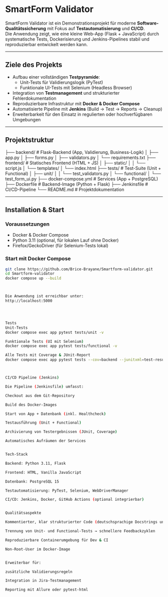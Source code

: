 # SmartForm Validator

SmartForm Validator ist ein Demonstrationsprojekt für moderne **Software-Qualitätssicherung** mit Fokus auf **Testautomatisierung** und **CI/CD**.  
Die Anwendung zeigt, wie eine kleine Web-App (Flask + JavaScript) durch systematische Tests, Dockerisierung und Jenkins-Pipelines stabil und reproduzierbar entwickelt werden kann.

---

## Ziele des Projekts

- Aufbau einer vollständigen **Testpyramide**:
  - Unit-Tests für Validierungslogik (PyTest)
  - Funktionale UI-Tests mit Selenium (Headless Browser)
- Integration von **Testmanagement** und strukturierter Fehlerdokumentation
- Reproduzierbare Infrastruktur mit **Docker & Docker Compose**
- Automatisierte Pipeline mit **Jenkins** (Build → Test → Reports → Cleanup)
- Erweiterbarkeit für den Einsatz in regulierten oder hochverfügbaren Umgebungen

---

## Projektstruktur

├── backend/ # Flask-Backend (App, Validierung, Business-Logik)
│ ├── app.py
│ ├── forms.py
│ ├── validators.py
│ └── requirements.txt
├── frontend/ # Statisches Frontend (HTML + JS)
│ ├── static/
│ │ └── script.js
│ └── templates/
│ └── index.html
├── tests/ # Test-Suite (Unit + Functional)
│ ├── unit/
│ │ └── test_validators.py
│ └── functional/
│ └── test_form_ui.py
├── docker-compose.yml # Services (App + PostgreSQL)
├── Dockerfile # Backend-Image (Python + Flask)
├── Jenkinsfile # CI/CD-Pipeline
└── README.md # Projektdokumentation



---

## Installation & Start

### Voraussetzungen
- Docker & Docker Compose
- Python 3.11 (optional, für lokalen Lauf ohne Docker)
- Firefox/GeckoDriver (für Selenium-Tests lokal)

### Start mit Docker Compose
```bash
git clone https://github.com/Brice-Brayane/Smartform-validator.git
cd Smartform-validator
docker compose up --build



Die Anwendung ist erreichbar unter:
http://localhost:5000




Tests
Unit-Tests
docker compose exec app pytest tests/unit -v

Funktionale Tests (UI mit Selenium)
docker compose exec app pytest tests/functional -v

Alle Tests mit Coverage & JUnit-Report
docker compose exec app pytest tests --cov=backend --junitxml=test-results/junit.xml



CI/CD Pipeline (Jenkins)

Die Pipeline (Jenkinsfile) umfasst:

Checkout aus dem Git-Repository

Build des Docker-Images

Start von App + Datenbank (inkl. Healthcheck)

Testausführung (Unit + Functional)

Archivierung von Testergebnissen (JUnit, Coverage)

Automatisches Aufräumen der Services


Tech-Stack

Backend: Python 3.11, Flask

Frontend: HTML, Vanilla JavaScript

Datenbank: PostgreSQL 15

Testautomatisierung: PyTest, Selenium, WebDriverManager

CI/CD: Jenkins, Docker, GitHub Actions (optional integrierbar)


Qualitätsaspekte

Kommentierter, klar strukturierter Code (deutschsprachige Docstrings und Kommentare, unternehmensüblich)

Trennung von Unit- und Functional-Tests → schnellere Feedbackzyklen

Reproduzierbare Containerumgebung für Dev & CI

Non-Root-User im Docker-Image


Erweiterbar für:

zusätzliche Validierungsregeln

Integration in Jira-Testmanagement

Reporting mit Allure oder pytest-html
